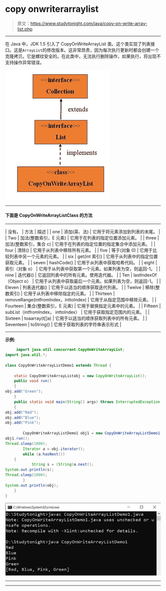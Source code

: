 # copy onwriterarraylist

> 原文：<https://www.studytonight.com/java/copy-on-write-array-list.php>

* * *

在 Java 中，JDK 1.5 引入了 CopyOnWriteArrayList 类。这个类实现了列表接口。这是`ArrayList`的修改版本。这非常昂贵，因为每次执行更新时都会创建一个克隆拷贝。它是螺纹安全的。在此类中，无法执行删除操作，如果执行，将出现不支持操作异常错误。

![copywritearray-list](img/d25232ec90072a96be3a2186cd387cc5.png)

* * *

#### **下面是 CopyOnWriteArrayListClass 的方法**

* * *

| 没有。 | 方法 | 描述 |
| one | 添加(英、法) | 它用于将元素添加到列表的末尾。 |
| Two | 加法(整数索引，E 元素) | 它用于在列表的指定位置添加元素。 |
| three | 加法(整数索引，集合 c) | 它用于在列表的指定位置的指定集合中添加元素。 |
| four | 清除() | 它用于从列表中移除所有元素。 |
| five | 等于(对象 0) | 它用于比较列表中另一个元素的元素。 |
| six | get(int 索引) | 它用于从列表中的指定位置获取元素。 |
| seven | hashCode() | 它用于从列表中获取哈希代码。 |
| eight | 索引（对象 o） | 它用于从列表中获取第一个元素。如果列表为空，则返回-1。 |
| nine | 迭代器() | 它返回列表中的所有元素。使用迭代器。 |
| Ten | lastIndexOf（Object o） | 它用于从列表中获取最后一个元素。如果列表为空，则返回-1。 |
| Eleven | 列表迭代器() | 它用于以适当的顺序获取迭代列表。 |
| Twelve | 移除(整数索引) | 它用于从列表中移除指定的元素。 |
| Thirteen | removeRange(intfromIndex，inttoIndex) | 它用于从指定范围中移除元素。 |
| Fourteen | 集合(整数索引，E 元素) | 它用于替换指定元素中的元素。 |
| Fifteen | subList（intfromIndex， inttoIndex） | 它用于获取指定范围内的元素。 |
| Sixteen | toaarray(t[]a) | 它用于以适当的顺序获取列表中的所有元素。 |
| Seventeen | toString() | 它用于获取列表的字符串表示形式 |

* * *

**示例:**

```java
	 import java.util.concurrent.CopyOnWriteArrayList; 
import java.util.*; 

class CopyOnWriteArrayListDemo1 extends Thread { 

    static CopyOnWriteArrayListobj = new CopyOnWriteArrayList(); 
    public void run() 
    { 
obj.add("Green"); 
    } 
    public static void main(String[] args) throws InterruptedException
    { 
obj.add("Red"); 
obj.add("Blue"); 
obj.add("Pink"); 

        CopyOnWriteArrayListDemo1 obj1 = new CopyOnWriteArrayListDemo1 (); 
obj1.run(); 
Thread.sleep(1000); 
        Iterator a = obj.iterator(); 
        while (a.hasNext()) 
	{ 
            String s = (String)a.next(); 
System.out.println(s); 
Thread.sleep(1000); 
        } 
System.out.println(obj); 
    } 
} 

```

![copywritearray-list-example](img/0f9b56b2741c22596b22d795a150d53d.png)

* * *

* * *